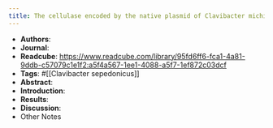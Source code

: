 ```yaml
---
title: The cellulase encoded by the native plasmid of Clavibacter michiganensis ssp. sepedonicus plays a role in virulence and contains an expansin-like domain
---
```


- **Authors**:
- **Journal**:
- **Readcube**: https://www.readcube.com/library/95fd6ff6-fca1-4a81-9ddb-c57079c1e1f2:a5f4a567-1ee1-4088-a5f7-1ef872c03dcf
- **Tags**: #[[Clavibacter sepedonicus]]
- **Abstract**:
- **Introduction**:
- **Results**:
- **Discussion**:
- Other Notes